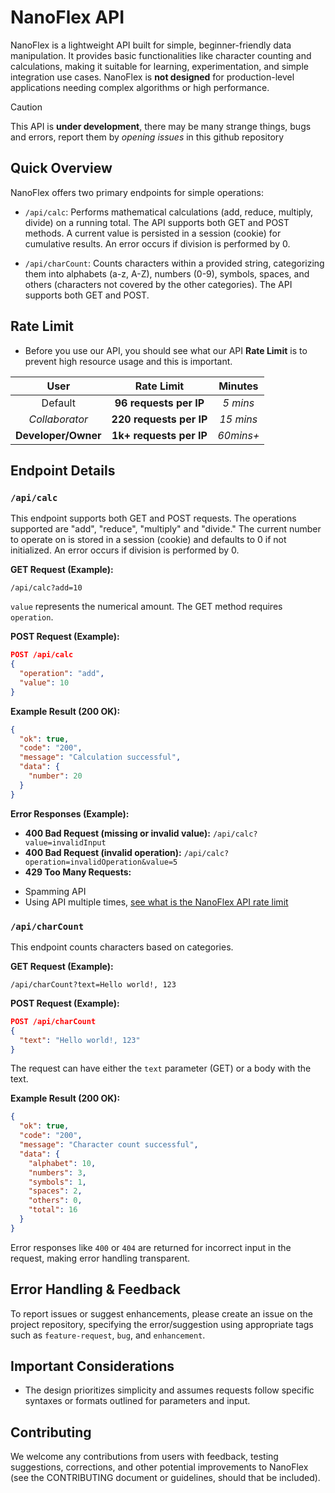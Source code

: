 # NanoFlex API

NanoFlex is a lightweight API built for simple, beginner-friendly data manipulation. It provides basic functionalities like character counting and calculations, making it suitable for learning, experimentation, and simple integration use cases.  NanoFlex is **not designed** for production-level applications needing complex algorithms or high performance.
> [!CAUTION]
> This API is **under development**, there may be many strange things, bugs and errors, report them by *opening issues* in this github repository

## Quick Overview

NanoFlex offers two primary endpoints for simple operations:

*   `/api/calc`: Performs mathematical calculations (add, reduce, multiply, divide) on a running total. The API supports both GET and POST methods. A current value is persisted in a session (cookie) for cumulative results.  An error occurs if division is performed by 0.


*   `/api/charCount`: Counts characters within a provided string, categorizing them into alphabets (a-z, A-Z), numbers (0-9), symbols, spaces, and others (characters not covered by the other categories). The API supports both GET and POST.

## Rate Limit 
- Before you use our API, you should see what our API **Rate Limit** is to prevent high resource usage and this is important.

| User | Rate Limit | Minutes |
| :---: | :---: | :---: |
| Default | **96 requests per IP** | *5 mins* |
| *Collaborator* | **220 requests per IP** | *15 mins* |
| **Developer/Owner** | **1k+ requests per IP** | *60mins+* |
## Endpoint Details

### `/api/calc`

This endpoint supports both GET and POST requests. The operations supported are "add", "reduce", "multiply" and "divide." The current number to operate on is stored in a session (cookie) and defaults to 0 if not initialized.  An error occurs if division is performed by 0.

**GET Request (Example):**

```
/api/calc?add=10
```

`value` represents the numerical amount. The GET method requires `operation`.

**POST Request (Example):**

```json
POST /api/calc
{
  "operation": "add",
  "value": 10
}
```


**Example Result (200 OK):**

```json
{
  "ok": true,
  "code": "200",
  "message": "Calculation successful",
  "data": {
    "number": 20 
  }
}
```

**Error Responses (Example):**

* **400 Bad Request (missing or invalid value):**  `/api/calc?value=invalidInput`
* **400 Bad Request (invalid operation):** `/api/calc?operation=invalidOperation&value=5`
* **429 Too Many Requests:**
- Spamming API
- Using API multiple times, [see what is the NanoFlex API rate limit](https://github.com/Syaamilmaulana256/nanoflex-api/README.md#rate-limit)
### `/api/charCount`


This endpoint counts characters based on categories.

**GET Request (Example):**

```
/api/charCount?text=Hello world!, 123
```

**POST Request (Example):**

```json
POST /api/charCount
{
  "text": "Hello world!, 123"
}
```

The request can have either the `text` parameter (GET) or a body with the text.


**Example Result (200 OK):**


```json
{
  "ok": true,
  "code": "200",
  "message": "Character count successful",
  "data": {
    "alphabet": 10,
    "numbers": 3,
    "symbols": 1,
    "spaces": 2,
    "others": 0,
    "total": 16
  }
}
```

Error responses like `400` or `404`  are returned for incorrect input in the request, making error handling transparent.



## Error Handling & Feedback

To report issues or suggest enhancements, please create an issue on the project repository, specifying the error/suggestion using appropriate tags such as `feature-request`, `bug`,  and `enhancement`.  


## Important Considerations


*  The design prioritizes simplicity and assumes requests follow specific syntaxes or formats outlined for parameters and input.


## Contributing

We welcome any contributions from users with feedback, testing suggestions, corrections, and other potential improvements to NanoFlex (see the CONTRIBUTING document or guidelines, should that be included).
